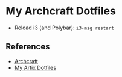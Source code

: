 # My Archcraft Dotfiles

- Reload i3 (and Polybar): `i3-msg restart`

## References

- [Archcraft](https://wiki.archcraft.io/)
- [My Artix Dotfiles](https://github.com/psygo/dotfiles_artix)
